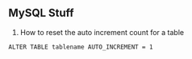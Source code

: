 ## MySQL Stuff

1. How to reset the auto increment count for a table 

`ALTER TABLE tablename AUTO_INCREMENT = 1`
